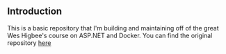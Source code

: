 
## Introduction

This is a basic repository that I'm building and maintaining off of the great Wes Higbee's course on ASP.NET and Docker. You can find the original repository [here](https://github.com/g0t4/aspnetcore-generator-api)

